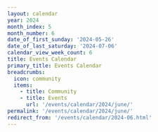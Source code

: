 ```yaml
---
layout: calendar
year: 2024
month_index: 5
month_number: 6
date_of_first_sunday: '2024-05-26'
date_of_last_saturday: '2024-07-06'
calendar_view_week_count: 6
title: Events Calendar
primary_title: Events Calendar
breadcrumbs:
  icon: community
  items:
    - title: Community
    - title: Events
      url: '/events/calendar/2024/june/'
permalink: '/events/calendar/2024/june/'
redirect_from: '/events/calendar/2024-06.html'
---
```

